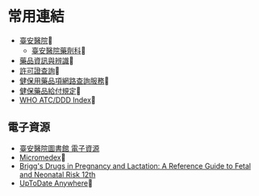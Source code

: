 # 常用連結

* [臺安醫院](https://www.tahsda.org.tw/m/)🏥 
  * [臺安醫院藥劑科](https://www.tahsda.org.tw/departments/?Dept=%E8%97%A5%E5%8A%91%E7%A7%91)💊 
* [藥品資訊與辨識](https://www.tahsda.org.tw/drugs/)🔎 
* [許可證查詢](https://info.fda.gov.tw/MLMS/H0001.aspx)🔎
* [健保用藥品項網路查詢服務](https://www.nhi.gov.tw/QueryN_New/QueryN/Query1)🔎
* [健保藥品給付規定](https://www.nhi.gov.tw/Content_List.aspx?n=E70D4F1BD029DC37&topn=5FE8C9FEAE863B46)📑 
* [WHO ATC/DDD Index](https://www.whocc.no/atc_ddd_index/)🔎 

## 電子資源

* [臺安醫院圖書館 電子資源](https://erm.tahsda.org.tw/login)
* [Micromedex](https://www.micromedexsolutions.com/micromedex2/librarian)🔎 
* [Brigg's Drugs in Pregnancy and Lactation: A Reference Guide to Fetal and Neonatal Risk 12th](https://wolterskluwer.vitalsource.com/reader/books/9781975162405/epubcfi/6/2%5b%3Bvnd.vst.idref%3Dcover%5d!/4/2/2/2%4091:40)
* [UpToDate Anywhere](https://www.uptodate.com/contents/search)🔎 
